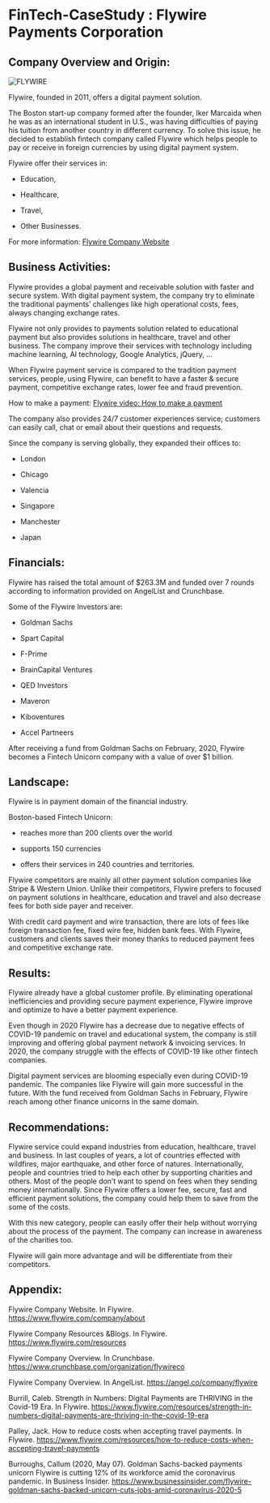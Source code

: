 # FinTech-CaseStudy : Flywire Payments Corporation

## Company Overview and Origin:

![FLYWIRE](https://www.flywire.com/media/img/flywire-author-fallback.png)

Flywire, founded in 2011, offers a digital payment solution. 

The Boston start-up company formed after the founder, Iker Marcaida when he was as an international student in U.S., was having difficulties of paying his tuition from another country in different currency. To solve this issue, he decided to establish fintech company called Flywire which helps people to pay or receive in foreign currencies by using digital payment system. 

Flywire offer their services in:

- Education,

- Healthcare,

- Travel,

- Other Businesses.

For more information: [Flywire Company Website](https://www.flywire.com/)


## Business Activities:

Flywire provides a global payment and receivable solution with faster and secure system. With digital payment system, the company try to eliminate the traditional payments’ challenges like high operational costs, fees, always changing exchange rates. 

Flywire not only provides to payments solution related to educational payment but also provides solutions in healthcare, travel and other business. The company improve their services with technology including machine learning, AI technology, Google Analytics, jQuery, ...  

When Flywire payment service is compared to the tradition payment services, people, using Flywire, can benefit to have a faster & secure payment, competitive exchange rates, lower fee and fraud prevention.

How to make a payment: [Flywire video: How to make a payment](https://vimeo.com/153781014)

The company also provides 24/7 customer experiences service; customers can easily call, chat or email about their questions and requests. 

Since the company is serving globally, they expanded their offices to:

- London

- Chicago

- Valencia

- Singapore

- Manchester

- Japan


## Financials:

Flywire has raised the total amount of $263.3M and funded over 7 rounds according to information provided on AngelList and Crunchbase.

Some of the Flywire Investors are:

-	Goldman Sachs

-	Spart Capital

-	F-Prime

-	BrainCapital Ventures

-	QED Investors

-	Maveron

-	Kiboventures

-	Accel Partneers


After receiving a fund from Goldman Sachs on February, 2020, Flywire becomes a Fintech Unicorn company with a value of over $1 billion. 

## Landscape:

Flywire is in payment domain of the financial industry. 

Boston-based Fintech Unicorn:

-	reaches more than 200 clients over the world

-	supports 150 currencies

-	offers their services in 240 countries and territories.


Flywire competitors are mainly all other payment solution companies like Stripe & Western Union. Unlike their competitors, Flywire prefers to focused on payment solutions in healthcare, education and travel and also decrease fees for both side payer and receiver. 

With credit card payment and wire transaction, there are lots of fees like foreign transaction fee, fixed wire fee, hidden bank fees. With Flywire, customers and clients saves their money thanks to reduced payment fees and competitive exchange rate.

## Results:

Flywire already have a global customer profile. By eliminating operational inefficiencies and providing secure payment experience, Flywire improve and optimize to have a better payment experience.

Even though in 2020 Flywire has a decrease due to negative effects of COVID-19 pandemic on travel and educational system, the company is still improving and offering global payment network & invoicing services. In 2020, the company struggle with the effects of COVID-19 like other fintech companies. 

Digital payment services are blooming especially even during COVID-19 pandemic. The companies like Flywire will gain more successful in the future. With the fund received from Goldman Sachs in February, Flywire reach among other finance unicorns in the same domain.

## Recommendations:

Flywire service could expand industries from education, healthcare, travel and business. In last couples of years, a lot of countries effected with wildfires, major earthquake, and other force of natures. Internationally, people and countries tried to help each other by supporting charities and others. Most of the people don’t want to spend on fees when they sending money internationally. Since Flywire offers a lower fee, secure, fast and efficient payment solutions, the company could help them to save from the some of the costs. 

With this new category, people can easily offer their help without worrying about the process of the payment. The company can increase in awareness of the charities too. 

Flywire will gain more advantage and will be differentiate from their competitors. 


## Appendix:

Flywire Company Website. In Flywire. https://www.flywire.com/company/about

Flywire Company Resources &Blogs. In Flywire. https://www.flywire.com/resources

Flywire Company Overview. In Crunchbase. https://www.crunchbase.com/organization/flywireco

Flywire Company Overview. In AngelList. https://angel.co/company/flywire

Burrill, Caleb. Strength in Numbers: Digital Payments are THRIVING in the Covid-19 Era. In Flywire. https://www.flywire.com/resources/strength-in-numbers-digital-payments-are-thriving-in-the-covid-19-era 

Palley, Jack. How to reduce costs when accepting travel payments. In Flywire. https://www.flywire.com/resources/how-to-reduce-costs-when-accepting-travel-payments 

Burroughs, Callum (2020, May 07). Goldman Sachs-backed payments unicorn Flywire is cutting 12% of its workforce amid the coronavirus pandemic. In Business Insider. https://www.businessinsider.com/flywire-goldman-sachs-backed-unicorn-cuts-jobs-amid-coronavirus-2020-5 
